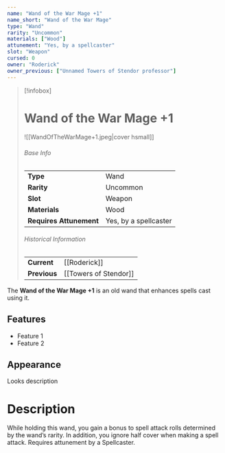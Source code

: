 ```yaml
---
name: "Wand of the War Mage +1"
name_short: "Wand of the War Mage"
type: "Wand"
rarity: "Uncommon"
materials: ["Wood"]
attunement: "Yes, by a spellcaster"
slot: "Weapon"
cursed: 0
owner: "Roderick"
owner_previous: ["Unnamed Towers of Stendor professor"]
---
```

> [!infobox]  
> # Wand of the War Mage +1
> ![[WandOfTheWarMage+1.jpeg|cover hsmall]]
> ###### Base Info
> | | |
> |---|---|
> | **Type** | Wand |
> | **Rarity** |Uncommon |
> | **Slot** | Weapon |
> | **Materials** | Wood |
> | **Requires Attunement** | Yes, by a spellcaster |
> ###### Historical Information
> | | |
> |---|---|
> | **Current** | [[Roderick]] |
> | **Previous** | [[Towers of Stendor]] |

The **Wand of the War Mage +1** is an old wand that enhances spells cast using it.
## Features
- Feature 1
- Feature 2
## Appearance
Looks description
# Description
While holding this wand, you gain a bonus to spell attack rolls determined by the wand’s rarity. In addition, you ignore half cover when making a spell attack. Requires attunement by a Spellcaster.